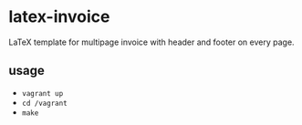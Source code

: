 # latex-invoice

LaTeX template for multipage invoice with header and footer on every page.

## usage

- `vagrant up`
- `cd /vagrant`
- `make`
